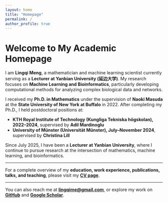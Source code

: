 ```yaml
---
layout: home
title: "Homepage"
permalink: /
author_profile: true
---
```


# Welcome to My Academic Homepage

I am **Lingqi Meng**, a mathematician and machine learning scientist currently serving as a **Lecturer at Yanbian University (延边大学)**. My research focuses on **Machine Learning and Bioinformatics**, particularly developing computational methods for analyzing complex biological data and networks.  

I received my **Ph.D. in Mathematics** under the supervision of **Naoki Masuda** at the **State University of New York at Buffalo** in 2022. After completing my Ph.D., I held postdoctoral positions at:  
- **KTH Royal Institute of Technology (Kungliga Tekniska högskolan), 2022–2024**, supervised by **Adil Mardinoglu**  
- **University of Münster (Universität Münster), July–November 2024**, supervised by **Christina Lill**  

Since July 2025, I have been a **Lecturer at Yanbian University**, where I continue to pursue research at the intersection of mathematics, machine learning, and bioinformatics.  

---

For a complete overview of my **education, work experience, publications, talks, and teaching**, please visit my **[CV page](https://lingqime.github.io/cv/)**.  

---

You can also reach me at **[lingqime@gmail.com](mailto:lingqime@gmail.com)**, or explore my work on **[GitHub](https://github.com/lingqime)** and **[Google Scholar](https://scholar.google.com/citations?user=LCx9VBIAAAAJ&hl=en&oi=ao)**.
